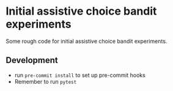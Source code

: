 # Initial assistive choice bandit experiments

Some rough code for initial assistive choice bandit experiments.

## Development

- run `pre-commit install` to set up pre-commit hooks
- Remember to run `pytest`
